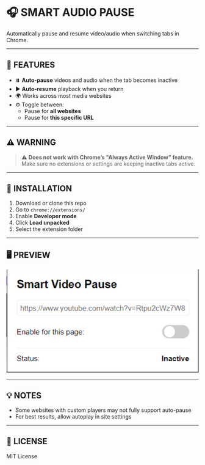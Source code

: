 # 🎧 SMART AUDIO PAUSE

Automatically pause and resume video/audio when switching tabs in Chrome.

---

## 🚀 FEATURES

- ⏸️ **Auto-pause** videos and audio when the tab becomes inactive  
- ▶️ **Auto-resume** playback when you return  
- 🌍 Works across most media websites  
- ⚙️ Toggle between:
  - Pause for **all websites**
  - Pause for **this specific URL**

---

## ⚠️ WARNING

> ⚠️ **Does not work with Chrome’s "Always Active Window" feature.**  
> Make sure no extensions or settings are keeping inactive tabs active.

---

## 🔧 INSTALLATION

1. Download or clone this repo
2. Go to `chrome://extensions/`
3. Enable **Developer mode**
4. Click **Load unpacked**
5. Select the extension folder

---

## 🖥️ PREVIEW

<p align="center">
  <img src="assets/preview.png" alt="Smart Audio Pause Preview" width="600"/>
</p>


---

## 💡 NOTES

- Some websites with custom players may not fully support auto-pause
- For best results, allow autoplay in site settings

---

## 📄 LICENSE

MIT License
